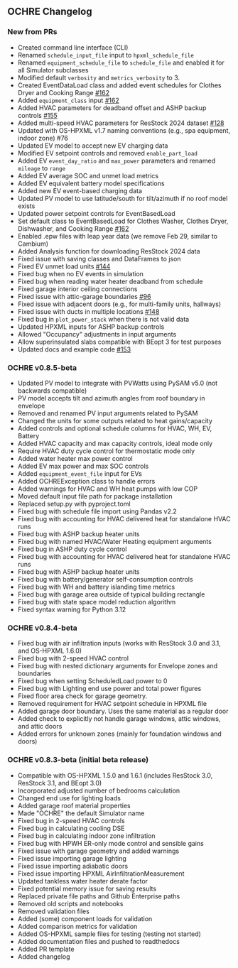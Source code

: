 ## OCHRE Changelog

### New from PRs

- Created command line interface (CLI)
- Renamed `schedule_input_file` input to `hpxml_schedule_file` 
- Renamed `equipment_schedule_file` to `schedule_file` and enabled it for all
  Simulator subclasses
- Modified default `verbosity` and `metrics_verbosity` to 3.
- Created EventDataLoad class and added event schedules for Clothes Dryer and
  Cooking Range [#162](https://github.com/NREL/OCHRE/issues/162)
- Added `equipment_class` input [#162](https://github.com/NREL/OCHRE/issues/162)
- Added HVAC parameters for deadband offset and ASHP backup controls
  [#155](https://github.com/NREL/OCHRE/issues/155)
- Added multi-speed HVAC parameters for ResStock 2024 dataset
  [#128](https://github.com/NREL/OCHRE/issues/128)
- Updated with OS-HPXML v1.7 naming conventions (e.g., spa equipment, indoor
  zone) #76
- Updated EV model to accept new EV charging data
- Modified EV setpoint controls and removed `enable_part_load`
- Added EV `event_day_ratio` and `max_power` parameters and renamed `mileage`
  to `range`
- Added EV average SOC and unmet load metrics
- Added EV equivalent battery model specifications
- Added new EV event-based charging data
- Updated PV model to use latitude/south for tilt/azimuth if no roof model
  exists
- Updated power setpoint controls for EventBasedLoad
- Set default class to EventBasedLoad for Clothes Washer, Clothes Dryer,
  Dishwasher, and Cooking Range
  [#162](https://github.com/NREL/OCHRE/issues/162)
- Enabled .epw files with leap year data (we remove Feb 29, similar to
  Cambium)
- Added Analysis function for downloading ResStock 2024 data
- Fixed issue with saving classes and DataFrames to json
- Fixed EV unmet load units [#144](https://github.com/NREL/OCHRE/issues/144)
- Fixed bug when no EV events in simulation
- Fixed bug when reading water heater deadband from schedule
- Fixed garage interior ceiling connections
- Fixed issue with attic-garage boundaries
  [#96](https://github.com/NREL/OCHRE/issues/96)
- Fixed issue with adjacent doors (e.g., for multi-family units, hallways)
- Fixed issue with ducts in multiple locations
  [#148](https://github.com/NREL/OCHRE/issues/148)
- Fixed bug in `plot_power_stack` when there is not valid data
- Updated HPXML inputs for ASHP backup controls
- Allowed "Occupancy" adjustments in input arguments
- Allow superinsulated slabs compatible with BEopt 3 for test purposes
- Updated docs and example code
  [#153](https://github.com/NREL/OCHRE/issues/153)

### OCHRE v0.8.5-beta

- Updated PV model to integrate with PVWatts using PySAM v5.0 (not backwards
  compatible)
- PV model accepts tilt and azimuth angles from roof boundary in envelope
- Removed and renamed PV input arguments related to PySAM
- Changed the units for some outputs related to heat gains/capacity
- Added controls and optional schedule columns for HVAC, WH, EV, Battery
- Added HVAC capacity and max capacity controls, ideal mode only
- Require HVAC duty cycle control for thermostatic mode only
- Added water heater max power control
- Added EV max power and max SOC controls
- Added `equipment_event_file` input for EVs
- Added OCHREException class to handle errors
- Added warnings for HVAC and WH heat pumps with low COP
- Moved default input file path for package installation
- Replaced setup.py with pyproject.toml
- Fixed bug with schedule file import using Pandas v2.2
- Fixed bug with accounting for HVAC delivered heat for standalone HVAC runs 
- Fixed bug with ASHP backup heater units
- Fixed bug with named HVAC/Water Heating equipment arguments
- Fixed bug in ASHP duty cycle control
- Fixed bug with accounting for HVAC delivered heat for standalone HVAC runs 
- Fixed bug with ASHP backup heater units
- Fixed bug with battery/generator self-consumption controls
- Fixed bug with WH and battery islanding time metrics
- Fixed bug with garage area outside of typical building rectangle
- Fixed bug with state space model reduction algorithm
- Fixed syntax warning for Python 3.12

### OCHRE v0.8.4-beta

- Fixed bug with air infiltration inputs (works with ResStock 3.0 and 3.1, and
  OS-HPXML 1.6.0)
- Fixed bug with 2-speed HVAC control
- Fixed bug with nested dictionary arguments for Envelope zones and boundaries
- Fixed bug when setting ScheduledLoad power to 0
- Fixed bug with Lighting end use power and total power figures
- Fixed floor area check for garage geometry. 
- Removed requirement for HVAC setpoint schedule in HPXML file
- Added garage door boundary. Uses the same material as a regular door
- Added check to explicitly not handle garage windows, attic windows, and
  attic doors
- Added errors for unknown zones (mainly for foundation windows and doors)

### OCHRE v0.8.3-beta (initial beta release)

- Compatible with OS-HPXML 1.5.0 and 1.6.1 (includes ResStock 3.0, ResStock
  3.1, and BEopt 3.0)
- Incorporated adjusted number of bedrooms calculation
- Changed end use for lighting loads
- Added garage roof material properties
- Made "OCHRE" the default Simulator name
- Fixed bug in 2-speed HVAC controls
- Fixed bug in calculating cooling DSE
- Fixed bug in calculating indoor zone infiltration
- Fixed bug with HPWH ER-only mode control and sensible gains
- Fixed issue with garage geometry and added warnings
- Fixed issue importing garage lighting
- Fixed issue importing adiabatic doors
- Fixed issue importing HPXML AirInfiltrationMeasurement
- Updated tankless water heater derate factor
- Fixed potential memory issue for saving results
- Replaced private file paths and Github Enterprise paths
- Removed old scripts and notebooks
- Removed validation files
- Added (some) component loads for validation
- Added comparison metrics for validation
- Added OS-HPXML sample files for testing (testing not started)
- Added documentation files and pushed to readthedocs
- Added PR template
- Added changelog
